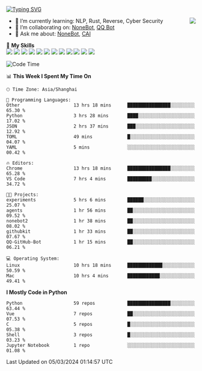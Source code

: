[![Typing SVG](https://readme-typing-svg.herokuapp.com?size=25&duration=2500&color=8C43EA&vCenter=true&width=200&height=40&lines=Hi+there+%F0%9F%91%8B%F0%9F%8F%BB;I'm+yanyongyu)](https://git.io/typing-svg)

<a href="#">
  <img align="right" src="https://github-readme-stats.vercel.app/api?username=yanyongyu&count_private=true&show_icons=true&bg_color=15,f2f7fd,E0EAFC" />
</a>

- 🌱 I’m currently learning: NLP, Rust, Reverse, Cyber Security
- 👯 I’m collaborating on: [NoneBot](https://github.com/nonebot), [QQ Bot](https://github.com/Mrs4s/go-cqhttp)
- 💬 Ask me about: [NoneBot](https://github.com/nonebot), [CAI](https://github.com/cscs181/CAI)

🌟 **My Skills**  
![](https://img.shields.io/badge/-Python-3e74a2?style=flat-square&logo=Python&logoColor=fff)
![](https://img.shields.io/badge/-TypeScript-3178C6?style=flat-square&logo=TypeScript&logoColor=fff)
![](https://img.shields.io/badge/-Vue-4fc08d?style=flat-square&logo=Vue.js&logoColor=fff)
![](https://img.shields.io/badge/-React-2d98ce?style=flat-square&logo=React&logoColor=fff)
![](https://img.shields.io/badge/-FastAPI-009688?style=flat-square&logo=FastAPI&logoColor=fff)
![](https://img.shields.io/badge/-Linux-000000?style=flat-square&logo=Linux&logoColor=fff)
![](https://img.shields.io/badge/-Docker-2496ED?style=flat-square&logo=Docker&logoColor=fff)
![](https://img.shields.io/badge/-Kubernetes-326CE5?style=flat-square&logo=Kubernetes&logoColor=fff)
![](https://img.shields.io/badge/-GitHub%20Actions-2088FF?style=flat-square&logo=GitHubActions&logoColor=fff)
![](https://img.shields.io/badge/-PostgreSQL-4169E1?style=flat-square&logo=PostgreSQL&logoColor=fff)
![](https://img.shields.io/badge/-Redis-DC382D?style=flat-square&logo=Redis&logoColor=fff)
![](https://img.shields.io/badge/-MongoDB-47A248?style=flat-square&logo=MongoDB&logoColor=fff)

<!--START_SECTION:waka-->
![Code Time](http://img.shields.io/badge/Code%20Time-5%2C871%20hrs%209%20mins-blue)

📊 **This Week I Spent My Time On** 

```text
🕑︎ Time Zone: Asia/Shanghai

💬 Programming Languages: 
Other                    13 hrs 18 mins      ████████████████░░░░░░░░░   65.30 % 
Python                   3 hrs 28 mins       ████░░░░░░░░░░░░░░░░░░░░░   17.02 % 
JSON                     2 hrs 37 mins       ███░░░░░░░░░░░░░░░░░░░░░░   12.92 % 
TOML                     49 mins             █░░░░░░░░░░░░░░░░░░░░░░░░   04.07 % 
YAML                     5 mins              ░░░░░░░░░░░░░░░░░░░░░░░░░   00.42 % 

🔥 Editors: 
Chrome                   13 hrs 18 mins      ████████████████░░░░░░░░░   65.28 % 
VS Code                  7 hrs 4 mins        █████████░░░░░░░░░░░░░░░░   34.72 % 

🐱‍💻 Projects: 
experiments              5 hrs 6 mins        ██████░░░░░░░░░░░░░░░░░░░   25.07 % 
agents                   1 hr 56 mins        ██░░░░░░░░░░░░░░░░░░░░░░░   09.52 % 
nonebot2                 1 hr 38 mins        ██░░░░░░░░░░░░░░░░░░░░░░░   08.02 % 
githubkit                1 hr 33 mins        ██░░░░░░░░░░░░░░░░░░░░░░░   07.67 % 
QQ-GitHub-Bot            1 hr 15 mins        ██░░░░░░░░░░░░░░░░░░░░░░░   06.21 % 

💻 Operating System: 
Linux                    10 hrs 18 mins      █████████████░░░░░░░░░░░░   50.59 % 
Mac                      10 hrs 4 mins       ████████████░░░░░░░░░░░░░   49.41 % 
```

**I Mostly Code in Python** 

```text
Python                   59 repos            ████████████████░░░░░░░░░   63.44 % 
Vue                      7 repos             ██░░░░░░░░░░░░░░░░░░░░░░░   07.53 % 
C                        5 repos             █░░░░░░░░░░░░░░░░░░░░░░░░   05.38 % 
Shell                    3 repos             █░░░░░░░░░░░░░░░░░░░░░░░░   03.23 % 
Jupyter Notebook         1 repo              ░░░░░░░░░░░░░░░░░░░░░░░░░   01.08 % 
```




 Last Updated on 05/03/2024 01:14:57 UTC
<!--END_SECTION:waka-->

